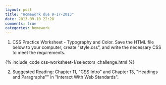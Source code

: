 ```yaml
---
layout: post
title: "Homework due 9-17-2013"
date: 2013-09-10 22:28
comments: true
categories: homework
---
```


1.  CSS Practice Worksheet - Typography and Color. Save the HTML file
    below to your computer, create "style.css", and write the
    necessary CSS to meet the requirements.

{% include_code css-worksheet-1/selectors_challenge.html %}

2.  Suggested Reading: Chapter 11, "CSS Intro" and Chapter 13, "Headings and Paragraphs"" in "Interact With Web Standards".

